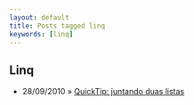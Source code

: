 ```yaml
---
layout: default
title: Posts tagged linq
keywords: [linq]
---
```

<h2 class="category">Linq</h2>
<ul class="posts">
<li>
<p>
<span class="date">28/09/2010</span> &raquo; 
<a href="/blog/quick-tip-juntando-duas-listas">QuickTip: juntando duas listas</a>
</p>
</li> 
</ul>
